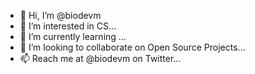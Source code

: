 - 👋 Hi, I’m @biodevm
- 👀 I’m interested in CS...
- 🌱 I’m currently learning ...
- 💞️ I’m looking to collaborate on Open Source Projects...
- 📫 Reach me at @biodevm on Twitter...

<!---
biodevm/biodevm is a ✨ special ✨ repository because its `README.md` (this file) appears on your GitHub profile.
You can click the Preview link to take a look at your changes.
--->
